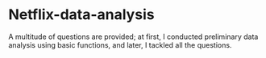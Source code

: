 # Netflix-data-analysis
A multitude of questions are provided; at first, I conducted preliminary data analysis using basic functions, and later, I tackled all the questions.
